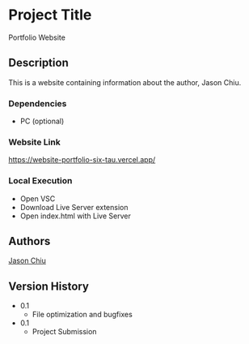 # Project Title

Portfolio Website

## Description

This is a website containing information about the author, Jason Chiu.

### Dependencies

* PC (optional)

### Website Link

https://website-portfolio-six-tau.vercel.app/

### Local Execution

* Open VSC
* Download Live Server extension
* Open index.html with Live Server

## Authors

[Jason Chiu](https://github.com/JasonChiu13)

## Version History

* 0.1
    * File optimization and bugfixes
* 0.1
    * Project Submission